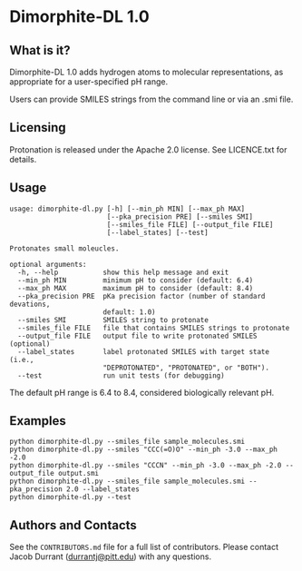 Dimorphite-DL 1.0
=================

What is it?
-----------

Dimorphite-DL 1.0 adds hydrogen atoms to molecular representations, as
appropriate for a user-specified pH range.

Users can provide SMILES strings from the command line or via an .smi file.

Licensing
---------

Protonation is released under the Apache 2.0 license. See LICENCE.txt for
details.

Usage
-----

```
usage: dimorphite-dl.py [-h] [--min_ph MIN] [--max_ph MAX]
                        [--pka_precision PRE] [--smiles SMI]
                        [--smiles_file FILE] [--output_file FILE]
                        [--label_states] [--test]

Protonates small moleucles.

optional arguments:
  -h, --help           show this help message and exit
  --min_ph MIN         minimum pH to consider (default: 6.4)
  --max_ph MAX         maximum pH to consider (default: 8.4)
  --pka_precision PRE  pKa precision factor (number of standard devations,
                       default: 1.0)
  --smiles SMI         SMILES string to protonate
  --smiles_file FILE   file that contains SMILES strings to protonate
  --output_file FILE   output file to write protonated SMILES (optional)
  --label_states       label protonated SMILES with target state (i.e.,
                       "DEPROTONATED", "PROTONATED", or "BOTH").
  --test               run unit tests (for debugging)
```

The default pH range is 6.4 to 8.4, considered biologically relevant pH.

Examples
--------

```
python dimorphite-dl.py --smiles_file sample_molecules.smi
python dimorphite-dl.py --smiles "CCC(=O)O" --min_ph -3.0 --max_ph -2.0
python dimorphite-dl.py --smiles "CCCN" --min_ph -3.0 --max_ph -2.0 --output_file output.smi
python dimorphite-dl.py --smiles_file sample_molecules.smi --pka_precision 2.0 --label_states
python dimorphite-dl.py --test
```

Authors and Contacts
--------------------

See the `CONTRIBUTORS.md` file for a full list of contributors. Please contact
Jacob Durrant (durrantj@pitt.edu) with any questions.
